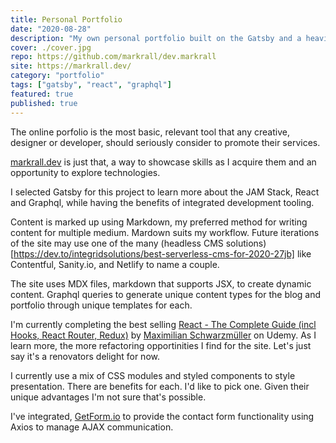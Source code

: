 ```yaml
---
title: Personal Portfolio
date: "2020-08-28"
description: "My own personal portfolio built on the Gatsby and a heavily customised version of the Starter Blog theme."
cover: ./cover.jpg
repo: https://github.com/markrall/dev.markrall
site: https://markrall.dev/
category: "portfolio"
tags: ["gatsby", "react", "graphql"]
featured: true
published: true
---
```


The online porfolio is the most basic, relevant tool that any creative, designer or developer, should seriously consider to promote their services. 

[markrall.dev](https://markrall.dev/) is just that, a way to showcase skills as I acquire them and an opportunity to explore  technologies.

<!-- benefits of the JAM stack https://opensource.com/article/20/9/jamstack -->
I selected Gatsby for this project to learn more about the JAM Stack, React and Graphql, while having the benefits of integrated development tooling.

Content is marked up using Markdown, my preferred method for writing content for multiple medium. Mardown suits my workflow. Future iterations of the site may use one of the many (headless CMS solutions)[https://dev.to/integridsolutions/best-serverless-cms-for-2020-27jb] like Contentful, Sanity.io, and Netlify to name a couple. 

The site uses MDX files, markdown that supports JSX, to create dynamic content. Graphql queries to generate unique content types for the blog and portfolio through unique templates for each.

I'm currently completing the best selling [React - The Complete Guide (incl Hooks, React Router, Redux)](https://www.udemy.com/course/react-the-complete-guide-incl-redux/learn/lecture/8138514#overview) by [Maximilian Schwarzmüller](https://www.udemy.com/user/academind/) on Udemy. As I learn more, the more refactoring opportinities I find for the site. Let's just say it's a renovators delight for now.   

I currently use a mix of CSS modules and styled components to style presentation. There are benefits for each. I'd like to pick one. Given their unique advantages I'm not sure that's possible. 

I've integrated, [GetForm.io](https://getform.io/) to provide the contact form functionality using Axios to manage AJAX communication.